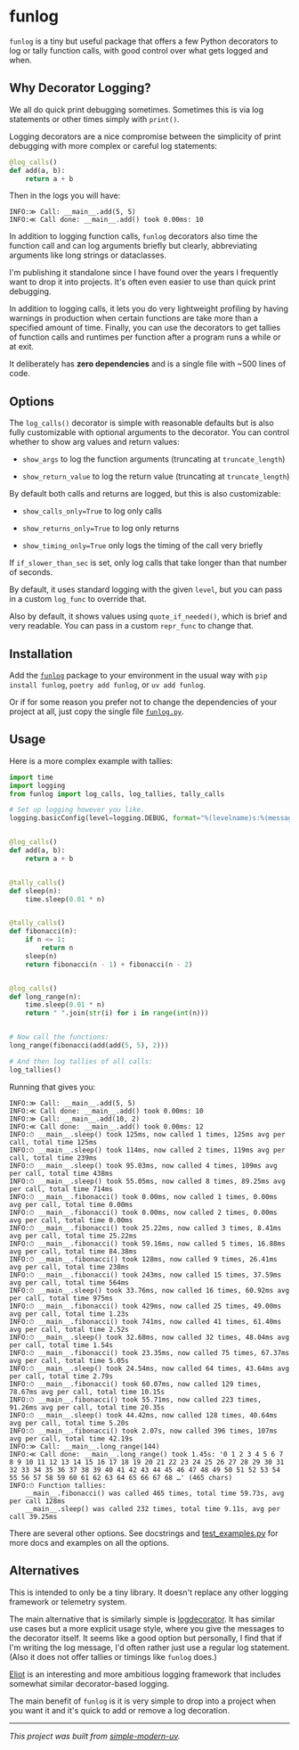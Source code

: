 # funlog

`funlog` is a tiny but useful package that offers a few Python decorators to log or
tally function calls, with good control over what gets logged and when.

## Why Decorator Logging?

We all do quick print debugging sometimes.
Sometimes this is via log statements or other times simply with `print()`.

Logging decorators are a nice compromise between the simplicity of print debugging with
more complex or careful log statements:

```python
@log_calls()
def add(a, b):
    return a + b
```

Then in the logs you will have:
```
INFO:≫ Call: __main__.add(5, 5)
INFO:≪ Call done: __main__.add() took 0.00ms: 10
```

In addition to logging function calls, `funlog` decorators also time the function call
and can log arguments briefly but clearly, abbreviating arguments like long strings or
dataclasses.

I'm publishing it standalone since I have found over the years I frequently want to drop
it into projects. It's often even easier to use than quick print debugging.

In addition to logging calls, it lets you do very lightweight profiling by having
warnings in production when certain functions are take more than a specified amount of
time. Finally, you can use the decorators to get tallies of function calls and runtimes
per function after a program runs a while or at exit.

It deliberately has **zero dependencies** and is a single file with ~500 lines of code.

## Options

The `log_calls()` decorator is simple with reasonable defaults but is also fully
customizable with optional arguments to the decorator.
You can control whether to show arg values and return values:

- `show_args` to log the function arguments (truncating at `truncate_length`)

- `show_return_value` to log the return value (truncating at `truncate_length`)

By default both calls and returns are logged, but this is also customizable:

- `show_calls_only=True` to log only calls

- `show_returns_only=True` to log only returns

- `show_timing_only=True` only logs the timing of the call very briefly

If `if_slower_than_sec` is set, only log calls that take longer than that number of
seconds.

By default, it uses standard logging with the given `level`, but you can pass in a
custom `log_func` to override that.

Also by default, it shows values using `quote_if_needed()`, which is brief and very
readable. You can pass in a custom `repr_func` to change that.

## Installation

Add the [`funlog`](https://pypi.org/project/funlog/) package to your environment in the
usual way with `pip install funlog`, `poetry add funlog`, or `uv add funlog`.

Or if for some reason you prefer not to change the dependencies of your project at all,
just copy the single file [`funlog.py`](/src/funlog/funlog.py).

## Usage

Here is a more complex example with tallies:

```python
import time
import logging
from funlog import log_calls, log_tallies, tally_calls

# Set up logging however you like.
logging.basicConfig(level=logging.DEBUG, format="%(levelname)s:%(message)s", force=True)


@log_calls()
def add(a, b):
    return a + b


@tally_calls()
def sleep(n):
    time.sleep(0.01 * n)


@tally_calls()
def fibonacci(n):
    if n <= 1:
        return n
    sleep(n)
    return fibonacci(n - 1) + fibonacci(n - 2)


@log_calls()
def long_range(n):
    time.sleep(0.01 * n)
    return " ".join(str(i) for i in range(int(n)))


# Now call the functions:
long_range(fibonacci(add(add(5, 5), 2)))

# And then log tallies of all calls:
log_tallies()
```

Running that gives you:

```
INFO:≫ Call: __main__.add(5, 5)
INFO:≪ Call done: __main__.add() took 0.00ms: 10
INFO:≫ Call: __main__.add(10, 2)
INFO:≪ Call done: __main__.add() took 0.00ms: 12
INFO:⏱ __main__.sleep() took 125ms, now called 1 times, 125ms avg per call, total time 125ms
INFO:⏱ __main__.sleep() took 114ms, now called 2 times, 119ms avg per call, total time 239ms
INFO:⏱ __main__.sleep() took 95.03ms, now called 4 times, 109ms avg per call, total time 438ms
INFO:⏱ __main__.sleep() took 55.05ms, now called 8 times, 89.25ms avg per call, total time 714ms
INFO:⏱ __main__.fibonacci() took 0.00ms, now called 1 times, 0.00ms avg per call, total time 0.00ms
INFO:⏱ __main__.fibonacci() took 0.00ms, now called 2 times, 0.00ms avg per call, total time 0.00ms
INFO:⏱ __main__.fibonacci() took 25.22ms, now called 3 times, 8.41ms avg per call, total time 25.22ms
INFO:⏱ __main__.fibonacci() took 59.16ms, now called 5 times, 16.88ms avg per call, total time 84.38ms
INFO:⏱ __main__.fibonacci() took 128ms, now called 9 times, 26.41ms avg per call, total time 238ms
INFO:⏱ __main__.fibonacci() took 243ms, now called 15 times, 37.59ms avg per call, total time 564ms
INFO:⏱ __main__.sleep() took 33.76ms, now called 16 times, 60.92ms avg per call, total time 975ms
INFO:⏱ __main__.fibonacci() took 429ms, now called 25 times, 49.00ms avg per call, total time 1.23s
INFO:⏱ __main__.fibonacci() took 741ms, now called 41 times, 61.40ms avg per call, total time 2.52s
INFO:⏱ __main__.sleep() took 32.68ms, now called 32 times, 48.04ms avg per call, total time 1.54s
INFO:⏱ __main__.fibonacci() took 23.35ms, now called 75 times, 67.37ms avg per call, total time 5.05s
INFO:⏱ __main__.sleep() took 24.54ms, now called 64 times, 43.64ms avg per call, total time 2.79s
INFO:⏱ __main__.fibonacci() took 60.07ms, now called 129 times, 78.67ms avg per call, total time 10.15s
INFO:⏱ __main__.fibonacci() took 55.71ms, now called 223 times, 91.26ms avg per call, total time 20.35s
INFO:⏱ __main__.sleep() took 44.42ms, now called 128 times, 40.64ms avg per call, total time 5.20s
INFO:⏱ __main__.fibonacci() took 2.07s, now called 396 times, 107ms avg per call, total time 42.19s
INFO:≫ Call: __main__.long_range(144)
INFO:≪ Call done: __main__.long_range() took 1.45s: '0 1 2 3 4 5 6 7 8 9 10 11 12 13 14 15 16 17 18 19 20 21 22 23 24 25 26 27 28 29 30 31 32 33 34 35 36 37 38 39 40 41 42 43 44 45 46 47 48 49 50 51 52 53 54 55 56 57 58 59 60 61 62 63 64 65 66 67 68 …' (465 chars)
INFO:⏱ Function tallies:
    __main__.fibonacci() was called 465 times, total time 59.73s, avg per call 128ms
    __main__.sleep() was called 232 times, total time 9.11s, avg per call 39.25ms
```

There are several other options.
See docstrings and [test_examples.py](tests/test_examples.py) for more docs and examples
on all the options.

## Alternatives

This is intended to only be a tiny library.
It doesn't replace any other logging framework or telemetry system.

The main alternative that is similarly simple is
[logdecorator](https://github.com/sighalt/logdecorator).
It has similar use cases but a more explicit usage style, where you give the messages to
the decorator itself.
It seems like a good option but personally, I find that if I'm writing the log message,
I'd often rather just use a regular log statement.
(Also it does not offer tallies or timings like `funlog` does.)

[Eliot](https://github.com/itamarst/eliot) is an interesting and more ambitious logging
framework that includes somewhat similar decorator-based logging.

The main benefit of `funlog` is it is very simple to drop into a project when you want
it and it's quick to add or remove a log decoration.

* * *

*This project was built from
[simple-modern-uv](https://github.com/jlevy/simple-modern-uv).*
